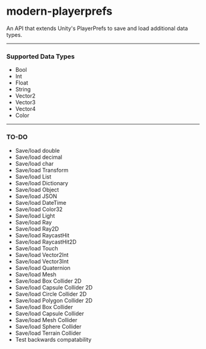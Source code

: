 # modern-playerprefs
An API that extends Unity's PlayerPrefs to save and load additional data types.

------

### Supported Data Types

- Bool
- Int
- Float
- String
- Vector2
- Vector3
- Vector4
- Color

------

### TO-DO

- Save/load double
- Save/load decimal
- Save/load char
- Save/load Transform
- Save/load List
- Save/load Dictionary
- Save/load Object
- Save/load JSON
- Save/load DateTime
- Save/load Color32
- Save/load Light
- Save/load Ray
- Save/load Ray2D
- Save/load RaycastHit
- Save/load RaycastHit2D
- Save/load Touch
- Save/load Vector2Int
- Save/load Vector3Int
- Save/load Quaternion
- Save/load Mesh
- Save/load Box Collider 2D
- Save/load Capsule Collider 2D
- Save/load Circle Collider 2D
- Save/load Polygon Collider 2D
- Save/load Box Collider
- Save/load Capsule Collider
- Save/load Mesh Collider
- Save/load Sphere Collider
- Save/load Terrain Collider
- Test backwards compatability
